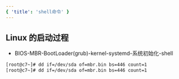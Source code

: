 ```yaml
---
{ 'title': 'shell命令' }
---
```


## Linux 的启动过程

- BIOS-MBR-BootLoader(grub)-kernel-systemd-系统初始化-shell

```bash
[root@c7~]# dd if=/dev/sda of=mbr.bin bs=446 count=1
[root@c7~]# dd if=/dev/sda of=mbr.bin bs=446 count=1

```
